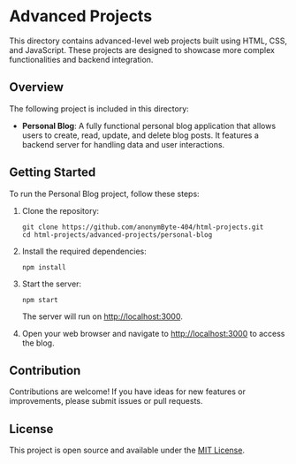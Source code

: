 <h1>Advanced Projects</h1>

<p>This directory contains advanced-level web projects built using HTML, CSS, and JavaScript. These projects are designed to showcase more complex functionalities and backend integration.</p>

<h2>Overview</h2>

<p>The following project is included in this directory:</p>
<ul>
    <li><strong>Personal Blog</strong>: A fully functional personal blog application that allows users to create, read, update, and delete blog posts. It features a backend server for handling data and user interactions.</li>
</ul>

<h2>Getting Started</h2>
<p>To run the Personal Blog project, follow these steps:</p>
<ol>
    <li>Clone the repository:
        <pre><code>git clone https://github.com/anonymByte-404/html-projects.git
cd html-projects/advanced-projects/personal-blog</code></pre>
    </li>
    <li>Install the required dependencies:
        <pre><code>npm install</code></pre>
    </li>
    <li>Start the server:
        <pre><code>npm start</code></pre>
        <p>The server will run on <a href="http://localhost:3000">http://localhost:3000</a>.</p>
    </li>
    <li>Open your web browser and navigate to <a href="http://localhost:3000">http://localhost:3000</a> to access the blog.</li>
</ol>

<h2>Contribution</h2>
<p>Contributions are welcome! If you have ideas for new features or improvements, please submit issues or pull requests.</p>

<h2>License</h2>
<p>This project is open source and available under the <a href="LICENSE">MIT License</a>.</p>
